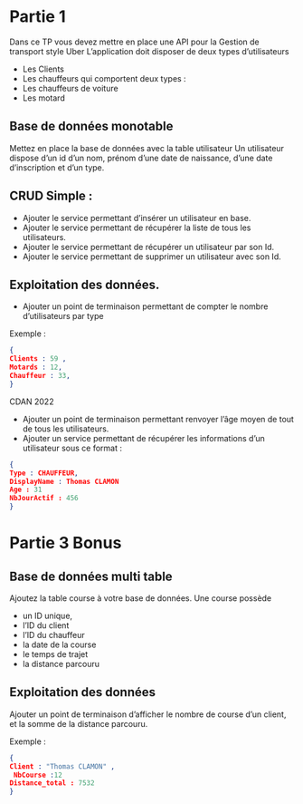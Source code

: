 # Partie 1

Dans ce TP vous devez mettre en place une API pour la Gestion de transport style
Uber
L’application doit disposer de deux types d’utilisateurs
- Les Clients
- Les chauffeurs qui comportent deux types :
- Les chauffeurs de voiture
- Les motard

## Base de données monotable
Mettez en place la base de données avec la table utilisateur
Un utilisateur dispose d’un id d’un nom, prénom d’une date de naissance,
d’une date d’inscription et d’un type.

## CRUD Simple :
- Ajouter le service permettant d’insérer un utilisateur en base.
- Ajouter le service permettant de récupérer la liste de tous les utilisateurs.
- Ajouter le service permettant de récupérer un utilisateur par son Id.
- Ajouter le service permettant de supprimer un utilisateur avec son Id.

## Exploitation des données.
- Ajouter un point de terminaison permettant de compter le nombre
  d’utilisateurs par type


Exemple :
```json
{
Clients : 59 ,
Motards : 12,
Chauffeur : 33,
}
```

CDAN 2022
- Ajouter un point de terminaison permettant renvoyer l’âge moyen de tout
  de tous les utilisateurs.
- Ajouter un service permettant de récupérer les informations d’un utilisateur
  sous ce format :

```json
{
Type : CHAUFFEUR,
DisplayName : Thomas CLAMON
Age : 31
NbJourActif : 456
}
```

# Partie 3 Bonus

## Base de données multi table
Ajoutez la table course à votre base de données. Une course possède

- un ID unique,
- l’ID du client
- l’ID du chauffeur
- la date de la course
- le temps de trajet
- la distance parcouru

## Exploitation des données

Ajouter un point de terminaison d’afficher le nombre de course
d’un client, et la somme de la distance parcouru.

Exemple :
```json
{
Client : "Thomas CLAMON" ,
 NbCourse :12
Distance_total : 7532
}
```
